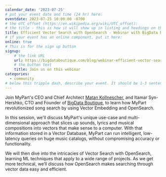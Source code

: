 ```yaml
---
calendar_date: '2023-07-25'
# put your event date and time (24 hr) here:
eventdate: 2023-07-25 10:00:00 -0700
# the UTC offset (https://en.wikipedia.org/wiki/UTC_offset):
# the title - this is how it will show up in listing and headings on the site:
title: Efficient Vector Search with OpenSearch - Webinar with BigData Boutique and MyPart
# if your event has an online component, put it here:
online: true
# This is for the sign up button
signup:
    # the link URL
    url: https://bigdataboutique.com/blog/webinar-efficient-vector-search-with-opensearch-5482ac
    # the button text
    title: Join us on this webinar
categories:
  - community
# below this tripple dash, describe your event. It should be 1-3 sentences
---
```


Join MyPart's CEO and Chief Architect [Matan Kollnescher](https://www.linkedin.com/in/matan-kollnescher-32016453/), and Itamar Syn-Hershko, CTO and Founder of [BigData Boutique](https://bigdataboutique.com), to learn how MyPart revolutionized song search by using Vector Embedding and OpenSearch.

In this session, we'll discuss MyPart's unique use-case and multi-dimensional approach that slices up sounds, lyrics and musical compositions into vectors that make sense to a computer. With that information stored in a Vector Database, MyPart can run intelligent, low-latency queries on huge music catalogs, without compromising accuracy or functionality.

We will then dive into the intricacies of Vector Search with OpenSearch, learning ML techniques that apply to a wide range of projects. As we get more technical, we’ll discuss how OpenSearch makes searching through vector data easy and efficient.
